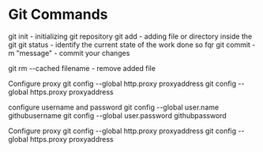 Git Commands
============
git init - initializing git repository 
git add - adding file or directory inside the git 
git status - identify the current state of the work done so fqr 
git commit -m "message" - commit your changes

git rm --cached filename - remove added file

Configure proxy
git config --global http.proxy proxyaddress 
git config --global https.proxy proxyaddress

configure username and password
git config --global user.name githubusername 
git config --global user.password githubpassword

Configure proxy
git config --global http.proxy proxyaddress git config --global https.proxy proxyaddress